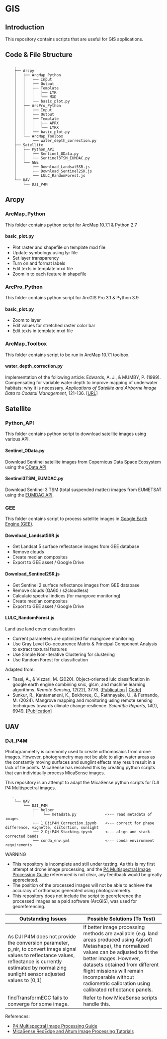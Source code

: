 # GIS
 
## Introduction
This repository contains scripts that are useful for GIS applications.

## Code & File Structure
```
    .
    ├── Arcpy
    │   ├── ArcMap_Python
    │   │   ├── Input
    │   │   ├── Output
    │   │   ├── Template
    │   │   │   ├── LYR
    │   │   │   └── MXD
    │   │   └── basic_plot.py
    │   ├── ArcPro_Python
    │   │   ├── Input
    │   │   ├── Output
    │   │   ├── Template
    │   │   │   ├── APRX
    │   │   │   └── LYRX
    │   │   └── basic_plot.py
    │   └── ArcMap_Toolbox
    │       └── water_depth_correction.py
    ├── Satellite
    │   ├── Python_API 
    │   │   ├── Sentinel_OData.py
    │   │   └── Sentinel3TSM_EUMDAC.py
    │   └── GEE
    │       ├── Download_Landsat5SR.js
    │       ├── Download_Sentinel2SR.js
    │       └── LULC_RandomForest.js
    └── UAV
        └── DJI_P4M
```

## Arcpy
### ArcMap_Python
This folder contains python script for ArcMap 10.7.1 & Python 2.7

#### basic_plot.py
* Plot raster and shapefile on template mxd file
* Update symbology using lyr file
* Set layer transparency
* Turn on and format labels
* Edit texts in template mxd file
* Zoom in to each feature in shapefile

### ArcPro_Python
This folder contains python script for ArcGIS Pro 3.1 & Python 3.9

#### basic_plot.py
* Zoom to layer
* Edit values for stretched raster color bar
* Edit texts in template mxd file

### ArcMap_Toolbox
This folder contains script to be run in ArcMap 10.7.1 toolbox.

#### water_depth_correction.py
Implementation of the following article: Edwards, A. J., & MUMBY, P. (1999). Compensating for variable water depth to improve mapping of underwater habitats: why it is necessary. *Applications of Satellite and Airborne Image Data to Coastal Management*, 121-136. [[URL](https://www.ncl.ac.uk/tcmweb/bilko/module7/lesson5.pdf)]

## Satellite
### Python_API
This folder contains python script to download satellite images using various API.

#### Sentinel_OData.py
Download Sentinel satellite images from Copernicus Data Space Ecosystem using the [OData API](https://documentation.dataspace.copernicus.eu/APIs/OData.html).

#### Sentinel3TSM_EUMDAC.py
Download Sentinel 3 TSM (total suspended matter) images from EUMETSAT using the [EUMDAC API](https://user.eumetsat.int/resources/user-guides/eumetsat-data-access-client-eumdac-guide#ID-Python-library).

### GEE
This folder contains script to process satellite images in [Google Earth Engine (GEE)](https://code.earthengine.google.com/).

#### Download_Landsat5SR.js
* Get Landsat 5 surface reflectance images from GEE database
* Remove clouds
* Create median composites
* Export to GEE asset / Google Drive

#### Download_Sentinel2SR.js
* Get Sentinel 2 surface reflectance images from GEE database
* Remove clouds (QA60 / s2cloudless)
* Calculate spectral indices (for mangrove monitoring)
* Create median composites
* Export to GEE asset / Google Drive

#### LULC_RandomForest.js
Land use land cover classification
* Current parameters are optimized for mangrove monitoring
* Use Gray Level Co-occurrence Matrix & Principal Component Analysis to extract textural features
* Use Simple Non-Iterative Clustering for clustering
* Use Random Forest for classification

Adapted from: 
* Tassi, A., & Vizzari, M. (2020). Object-oriented lulc classification in google earth engine combining snic, glcm, and machine learning algorithms. *Remote Sensing, 12*(22), 3776. [[Publication](https://www.mdpi.com/2072-4292/12/22/3776) | [Code](https://code.earthengine.google.com/?accept_repo=users/mvizzari/Tassi_Vizzari_RS2020)]
* Sunkur, R., Kantamaneni, K., Bokhoree, C., Rathnayake, U., & Fernando, M. (2024). Mangrove mapping and monitoring using remote sensing techniques towards climate change resilience. *Scientific Reports, 14*(1), 6949. [[Publication](https://www.nature.com/articles/s41598-024-57563-4)]

## UAV
### DJI_P4M
Photogrammetry is commonly used to create orthomosaics from drone images. However, photogrametry may not be able to align water areas as the constantly moving surfaces and sunglint effects may result result in a lack of tie points. MicaSense has resolved this by creating python scripts that can individually process MicaSense images. 

This repository is an attempt to adapt the MicaSense python scripts for DJI P4 Multispectral images.

```
   .
    └── UAV
        └── DJI_P4M
            ├── helper                       
            │    └── metadata.py             <--- read metadata of images
            ├── 1_DjiP4M_Correction.ipynb    <--- correct for phase difference, vignette, distortion, sunlight
            ├── 2_DjiP4M_Stacking.ipynb      <--- align and stack corrected bands
            └── conda_env.yml                <--- conda environment requirements
``` 

WARNING
* This repository is incomplete and still under testing. As this is my first attempt at drone image processing, and the [P4 Multispectral Image Processing Guide](https://dl.djicdn.com/downloads/p4-multispectral/20200717/P4_Multispectral_Image_Processing_Guide_EN.pdf) referenced is not clear, any feedback would be greatly appreciated.
* The position of the processed images will not be able to achieve the accuracy of orthomaps generated using photogrammetry.
* This repository does not include the script to georeference the processed images as a paid software (ArcGIS), was used for georeferencing.

| Outstanding Issues    | Possible Solutions (To Test)  |
|---    |---    |
| As DJI P4M does not provide the conversion parameter, p_nir, to convert image signal values to reflectance values, reflectance is currently estimated by normalizing sunlight sensor adjusted values to [0,1] | If better image processing methods are available (e.g. land areas produced using Agisoft Metashape), the normalized values can be adjusted to fit the better images. However, datasets obtained from different flight missions will remain incomparable without radiometric calibration using calibrated reflectance panels.  |
| findTransformECC fails to converge for some image.    | Refer to how MicaSense scripts handle this.   |

References:
* [P4 Multispectral Image Processing Guide](https://dl.djicdn.com/downloads/p4-multispectral/20200717/P4_Multispectral_Image_Processing_Guide_EN.pdf) 
* [MicaSense RedEdge and Altum Image Processing Tutorials](https://github.com/micasense/imageprocessing)
